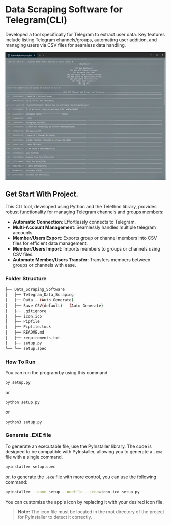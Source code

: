# Data Scraping Software for Telegram(CLI)

Developed a tool specifically for Telegram to extract user data. Key features include listing Telegram channels/groups, automating user addition, and managing users via CSV files for seamless data handling.

![Data Scraping Software for Telegram Image](assets/Data-Scraping-01v.png)

## Get Start With Project.

This CLI tool, developed using Python and the Telethon library, provides robust functionality for managing Telegram channels and groups members:
-   **Automatic Connection**: Effortlessly connects to Telegram.
-   **Multi-Account Management**: Seamlessly handles multiple telegram accounts.
-   **Member/Users Export**: Exports group or channel members into CSV files for efficient data management.
-   **Member/Users Import**: Imports members to groups or channels using CSV files.
-   **Automate Member/Users Transfer**: Transfers members between groups or channels with ease.

### Folder Structure

```bash
├── Data_Scraping_Software
│   ├── Telegram_Data_Scraping
│   ├── Data - (Auto Generate)
│   ├── Save CSV(default) - (Auto Generate)
│   ├── .gitignore
│   ├── icon.ico
│   ├── Pipfile
│   ├── Pipfile.lock
│   ├── README.md
│   ├── requirements.txt
│   ├── setup.py
└── └── setup.spec
```

### How To Run

You can run the program by using this command.
```bash
py setup.py
```
or
```bash
python setup.py
```
or
```bash
python3 setup.py
```

### Generate .EXE file

To generate an executable file, use the PyInstaller library. The code is designed to be compatible with PyInstaller, allowing you to generate a  `.exe`  file with a single command.

```bash
pyinstaller setup.spec
```
or, to generate the  `.exe`  file with more control, you can use the following command:
```bash
pyinstaller --name setup --onefile --icon=icon.ico setup.py
```
You can customize the app's icon by replacing it with your desired icon file.

> **Note:**  The icon file must be located in the root directory of the project for PyInstaller to detect it correctly.